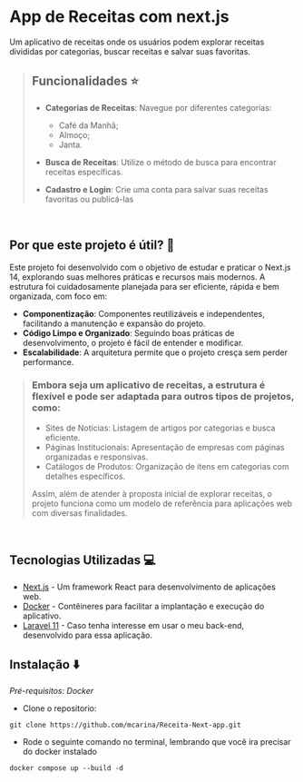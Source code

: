 #  App de Receitas com next.js

Um aplicativo de receitas onde os usuários podem explorar receitas divididas por categorias, buscar receitas e salvar suas favoritas.

>## Funcionalidades ⭐
>
> - **Categorias de Receitas**: Navegue por diferentes categorias:
>   - Café da Manhã;
>   - Almoço;
>   - Janta.
>
> - **Busca de Receitas**: Utilize o método de busca para encontrar receitas específicas.
>
> - **Cadastro e Login**: Crie uma conta para salvar suas receitas favoritas ou publicá-las


<br>

## Por que este projeto é útil? 🚀

Este projeto foi desenvolvido com o objetivo de estudar e praticar o Next.js 14, explorando suas melhores práticas e recursos mais modernos. A estrutura foi cuidadosamente planejada para ser eficiente, rápida e bem organizada, com foco em:

- **Componentização**: Componentes reutilizáveis e independentes, facilitando a manutenção e expansão do projeto.
- **Código Limpo e Organizado**: Seguindo boas práticas de desenvolvimento, o projeto é fácil de entender e modificar.
- **Escalabilidade**: A arquitetura permite que o projeto cresça sem perder performance.

> ### Embora seja um aplicativo de receitas, a estrutura é flexível e pode ser adaptada para outros tipos de projetos, como:
>
> - Sites de Notícias: Listagem de artigos por categorias e busca eficiente.
> - Páginas Institucionais: Apresentação de empresas com páginas organizadas e responsivas.
> - Catálogos de Produtos: Organização de itens em categorias com detalhes específicos.
>
> Assim, além de atender à proposta inicial de explorar receitas, o projeto funciona como um modelo de referência para aplicações web com diversas finalidades.

<br>

## Tecnologias Utilizadas 💻

- [Next.js](https://nextjs.org/) - Um framework React para desenvolvimento de aplicações web.
- [Docker](https://www.docker.com/) - Contêineres para facilitar a implantação e execução do aplicativo.
- [Laravel 11](https://github.com/mcarina/Receitas-Next-Backend-Laravel) - Caso tenha interesse em usar o meu back-end, desenvolvido para essa aplicação.

## Instalação ⬇️
_Pré-requisitos: Docker_

- Clone o repositorio:

```
git clone https://github.com/mcarina/Receita-Next-app.git
```
- Rode o seguinte comando no terminal, lembrando que você ira precisar do docker instalado

```
docker compose up --build -d
```
